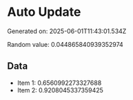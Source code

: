 # Auto Update

Generated on: 2025-06-01T11:43:01.534Z

Random value: 0.044865840939352974

## Data

- Item 1: 0.6560992273327688
- Item 2: 0.9208045337359425